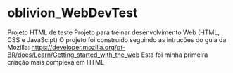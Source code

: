 # oblivion_WebDevTest
Projeto HTML de teste
Projeto para treinar desenvolvimento Web (HTML, CSS e JavaScipt) 
O projeto foi construído seguindo as intruções do guia da Mozilla: 
https://developer.mozilla.org/pt-BR/docs/Learn/Getting_started_with_the_web
Esta foi minha primeira criação mais complexa em HTML
